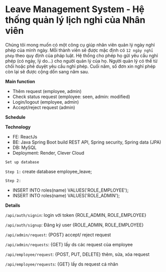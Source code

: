 # Leave Management System - Hệ thống quản lý lịch nghỉ của Nhân viên 
Chúng tôi mong muốn có một công cụ giúp nhân viên quản lý ngày nghỉ phép của mình ngày. Mỗi thành viên sẽ được mặc định có `12 ngày nghỉ phép` theo quy định của pháp luật. Hệ thống cho phép họ gửi yêu cầu nghỉ phép (có ngày, lý do...) cho người quản lý của họ. Người quản lý có thể từ chối hoặc phê duyệt yêu cầu nghỉ phép. Cuối năm, số đơn xin nghỉ phép còn lại sẽ được cộng dồn sang năm sau.

<strong>Main function</strong>
- Thêm request (employee, admin) 
- Check status request (employee: seen, admin: modified)
- Login/logout (employee, admin)
- Accept/reject request (admin)

<strong>Schedule</strong>

<strong>Technology</strong>
- FE: ReactJs
- BE: Java Spring Boot build REST API, Spring security, Spring data (JPA)
- DB: MySQL
- Deployment: Render, Clever Cloud

`Set up database`

`Step 1:` create database employee_leave;

`Step 2:` 

- INSERT INTO roles(name) VALUES('ROLE_EMPLOYEE');
- INSERT INTO roles(name) VALUES('ROLE_ADMIN');


<strong>Details</strong>

`/api/auth/signin`: login với token {ROLE_ADMIN, ROLE_EMPLOYEE}

`/api/auth/signup`: Đăng ký user {ROLE_ADMIN, ROLE_EMPLOYEE}

`/api/admin/request`: {POST} accept/ reject request

`/api/admin/requests`: {GET} lấy ds các request của employee

`/api/employee/request`: {POST, PUT, DELETE} thêm, sửa, xóa request

`/api/employee/requests`: {GET} lấy ds request cá nhân
